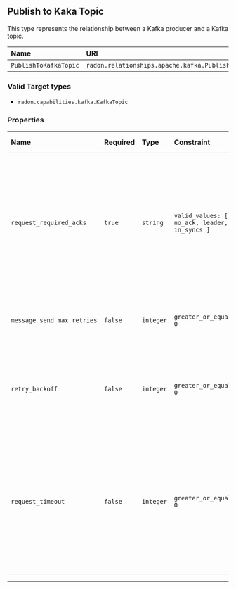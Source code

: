 ## Publish to Kaka Topic

This type represents the relationship between a Kafka producer and a Kafka topic.

| Name | URI | Version | Derived From |
|:---- |:--- |:------- |:------------ |
| `PublishToKafkaTopic`   | `radon.relationships.apache.kafka.PublishToKafkaTopic`   | 1.0.0   | `tosca.relationships.ConnectsTo`          |

### Valid Target types

* `radon.capabilities.kafka.KafkaTopic`

### Properties

| Name | Required | Type | Constraint | Default Value| Description |
|:---- |:-------- |:---- |:---------- |:-----------  |:----------- |
| `request_required_acks`   | `true`| `string` |  `valid_values: [ no_ack, leader, in_syncs ]` | `no_ack`| This value controls when a produce request is considered completed. Typical values are: <ul> <li> `no_ack`: producer does not wait. </li> <li> `leader`: producer waits only for the leader broker. </li> <li> `in_syncs`: producer waits for all in-sync brokers. </li></ul> |                                                                                        <li>
| `message_send_max_retries` | `false` | `integer` | `greater_or_equal: 0` | 3 | This property will cause the producer to automatically retry a failed send request. May result in duplicates |
| `retry_backoff` | `false` | `integer` | `greater_or_equal: 0` | 100 | This property specifies the amount of time (in ms) that the producer waits before refreshing the metadata of relevant topics to allow for potential leader election.|
| `request_timeout` | `false` | `integer` | `greater_or_equal: 0` | 10000 | This property specifies the amount of time (in ms) that the producer waits before refreshing the metadata of relevant topics to allow for potential leader election.The amount of time the broker will wait trying to meet the request.required.acks requirement before sending back an error to the client.|

---
